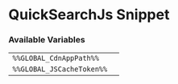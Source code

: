 # QuickSearchJs Snippet

### Available Variables
|||
|---|---|
| `%%GLOBAL_CdnAppPath%%` |
| `%%GLOBAL_JSCacheToken%%` |
